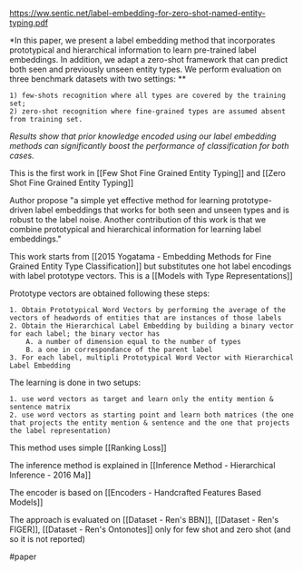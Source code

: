 https://ww.sentic.net/label-embedding-for-zero-shot-named-entity-typing.pdf

*In this paper, we present a label embedding method that incorporates prototypical and hierarchical information to learn pre-trained label embeddings. In addition, we adapt a zero-shot framework that can predict both seen and previously unseen entity types. We perform evaluation on three benchmark datasets with two settings: **
	
	1) few-shots recognition where all types are covered by the training set;  
	2) zero-shot recognition where fine-grained types are assumed absent from training set. 
	
*Results show that prior knowledge encoded using our label embedding methods can significantly boost the performance of classification for both cases.*

This is the first work in [[Few Shot Fine Grained Entity Typing]] and [[Zero Shot Fine Grained Entity Typing]]

Author propose "a simple yet effective method for learning prototype-driven label embeddings that works for both seen and unseen types and is robust to the label noise. Another contribution of this work is that we combine prototypical and hierarchical information for learning label embeddings."

This work starts from [[2015 Yogatama - Embedding Methods for Fine Grained Entity Type Classification]] but substitutes one hot label encodings with label prototype vectors. This is a [[Models with Type Representations]]

Prototype vectors are obtained following these steps:

	1. Obtain Prototypical Word Vectors by performing the average of the vectors of headwords of entities that are instances of those labels
	2. Obtain the Hierarchical Label Embedding by building a binary vector for each label; the binary vector has 
		A. a number of dimension equal to the number of types
		B. a one in correspondance of the parent label
	3. For each label, multipli Prototypical Word Vector with Hierarchical Label Embedding

The learning is done in two setups:

	1. use word vectors as target and learn only the entity mention & sentence matrix
	2. use word vectors as starting point and learn both matrices (the one that projects the entity mention & sentence and the one that projects the label representation)
	
This method uses simple [[Ranking Loss]]

The inference method is explained in [[Inference Method - Hierarchical Inference - 2016 Ma]] 

The encoder is based on [[Encoders - Handcrafted Features  Based Models]]

The approach is evaluated on [[Dataset - Ren's BBN]], [[Dataset - Ren's FIGER]], [[Dataset - Ren's Ontonotes]] only for few shot and zero shot (and so it is not reported)

#paper 